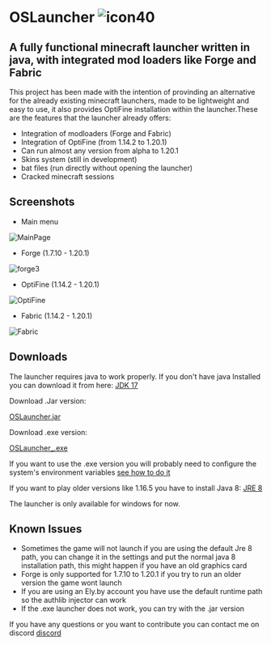 # OSLauncher  ![icon40](https://github.com/Oscar395/OSLauncher/assets/71895090/441cad35-4c39-473b-8cf9-29a1e7b48798)

## A fully functional minecraft launcher written in java, with integrated mod loaders like Forge and Fabric

This project has been made with the intention of provinding an alternative for the already existing minecraft launchers, made to be lightweight and easy to use, it also provides OptiFine installation within the launcher.These are the features that the launcher already offers:

* Integration of modloaders (Forge and Fabric)
* Integration of OptiFine (from 1.14.2 to 1.20.1)
* Can run almost any version from alpha to 1.20.1
* Skins system (still in development)
* bat files (run directly without opening the launcher)
* Cracked minecraft sessions

## Screenshots
* Main menu

![MainPage](https://github.com/Oscar395/OSLauncher/assets/71895090/f189234a-99a4-4e8a-8848-6cdc3ae5b4f3)

* Forge (1.7.10 - 1.20.1)

![forge3](https://github.com/Oscar395/OSLauncher/assets/71895090/931ad972-2ee8-4c74-b64a-28a11211848c)

* OptiFine (1.14.2 - 1.20.1)

![OptiFine](https://github.com/Oscar395/OSLauncher/assets/71895090/d2b541ce-fcfe-42e9-becd-f941e64ed87f)

* Fabric (1.14.2 - 1.20.1)

![Fabric](https://github.com/Oscar395/OSLauncher/assets/71895090/bf20b21a-bd0c-4f82-a5a0-7a0d443a15a9)

## Downloads

The launcher requires java to work properly. If you don't have java Installed you can download it from here: [JDK 17](https://download.oracle.com/java/17/archive/jdk-17.0.8_windows-x64_bin.exe)

Download .Jar version:

[OSLauncher.jar](https://oscar395.github.io/oslauncher-repository/launcher_release/OSLauncher.jar)

Download .exe version:

[OSLauncher_.exe](https://oscar395.github.io/oslauncher-repository/launcher_release/OSLauncher_.exe)

If you want to use the .exe version you will probably need to configure the system's environment variables [see how to do it](https://www.pchardwarepro.com/como-configurar-java_home-en-windows-10/)

If you want to play older versions like 1.16.5 you have to install Java 8: [JRE 8](https://www.java.com/es/download/ie_manual.jsp)

The launcher is only available for windows for now.

## Known Issues
* Sometimes the game will not launch if you are using the default Jre 8 path, you can change it in the settings and put the normal java 8 installation path, this might happen if you have an old graphics card
* Forge is only supported for 1.7.10 to 1.20.1 if you try to run an older version the game wont launch
* If you are using an Ely.by account you have use the default runtime path so the authlib injector can work
* If the .exe launcher does not work, you can try with the .jar version

If you have any questions or you want to contribute you can contact me on discord [discord](https://discordapp.com/users/693129739808014336)
